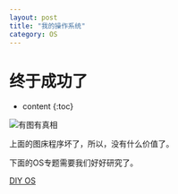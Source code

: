 ```yaml
---
layout: post
title: "我的操作系统"
category: OS
---
```

# 终于成功了
* content
{:toc}

![有图有真相](http://yuzibo.qiniudn.com/os-1.png)

上面的图床程序坏了，所以，没有什么价值了。

下面的OS专题需要我们好好研究了。

[DIY OS](http://www.osdever.net/tutorials/)

